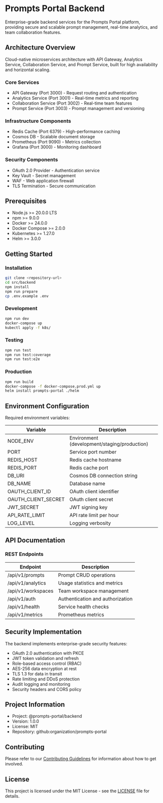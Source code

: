 # Prompts Portal Backend

Enterprise-grade backend services for the Prompts Portal platform, providing secure and scalable prompt management, real-time analytics, and team collaboration features.

## Architecture Overview

Cloud-native microservices architecture with API Gateway, Analytics Service, Collaboration Service, and Prompt Service, built for high availability and horizontal scaling.

### Core Services
- API Gateway (Port 3000) - Request routing and authentication
- Analytics Service (Port 3001) - Real-time metrics and reporting
- Collaboration Service (Port 3002) - Real-time team features
- Prompt Service (Port 3003) - Prompt management and versioning

### Infrastructure Components
- Redis Cache (Port 6379) - High-performance caching
- Cosmos DB - Scalable document storage
- Prometheus (Port 9090) - Metrics collection
- Grafana (Port 3000) - Monitoring dashboard

### Security Components
- OAuth 2.0 Provider - Authentication service
- Key Vault - Secret management
- WAF - Web application firewall
- TLS Termination - Secure communication

## Prerequisites

- Node.js >= 20.0.0 LTS
- npm >= 9.0.0
- Docker >= 24.0.0
- Docker Compose >= 2.0.0
- Kubernetes >= 1.27.0
- Helm >= 3.0.0

## Getting Started

### Installation
```bash
git clone <repository-url>
cd src/backend
npm install
npm run prepare
cp .env.example .env
```

### Development
```bash
npm run dev
docker-compose up
kubectl apply -f k8s/
```

### Testing
```bash
npm run test
npm run test:coverage
npm run test:e2e
```

### Production
```bash
npm run build
docker-compose -f docker-compose.prod.yml up
helm install prompts-portal ./helm
```

## Environment Configuration

Required environment variables:

| Variable | Description |
|----------|-------------|
| NODE_ENV | Environment (development/staging/production) |
| PORT | Service port number |
| REDIS_HOST | Redis cache hostname |
| REDIS_PORT | Redis cache port |
| DB_URI | Cosmos DB connection string |
| DB_NAME | Database name |
| OAUTH_CLIENT_ID | OAuth client identifier |
| OAUTH_CLIENT_SECRET | OAuth client secret |
| JWT_SECRET | JWT signing key |
| API_RATE_LIMIT | API rate limit per hour |
| LOG_LEVEL | Logging verbosity |

## API Documentation

### REST Endpoints

| Endpoint | Description |
|----------|-------------|
| /api/v1/prompts | Prompt CRUD operations |
| /api/v1/analytics | Usage statistics and metrics |
| /api/v1/workspaces | Team workspace management |
| /api/v1/auth | Authentication and authorization |
| /api/v1/health | Service health checks |
| /api/v1/metrics | Prometheus metrics |

## Security Implementation

The backend implements enterprise-grade security features:

- OAuth 2.0 authentication with PKCE
- JWT token validation and refresh
- Role-based access control (RBAC)
- AES-256 data encryption at rest
- TLS 1.3 for data in transit
- Rate limiting and DDoS protection
- Audit logging and monitoring
- Security headers and CORS policy

## Project Information

- Project: @prompts-portal/backend
- Version: 1.0.0
- License: MIT
- Repository: github:organization/prompts-portal

## Contributing

Please refer to our [Contributing Guidelines](CONTRIBUTING.md) for information about how to get involved.

## License

This project is licensed under the MIT License - see the [LICENSE](LICENSE) file for details.